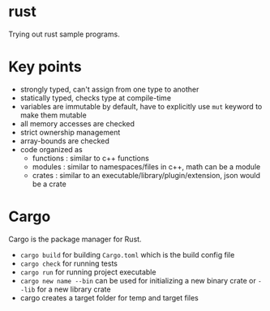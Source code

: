 # rust
Trying out rust sample programs.

# Key points
* strongly typed, can't assign from one type to another
* statically typed, checks type at compile-time
* variables are immutable by default, have to explicitly use `mut` keyword to make them mutable
* all memory accesses are checked
* strict ownership management
* array-bounds are checked
* code organized as
    * functions : similar to c++ functions
    * modules : similar to namespaces/files in c++, math can be a module
    * crates : similar to an executable/library/plugin/extension, json would be a crate

# Cargo
Cargo is the package manager for Rust.
* `cargo build` for building `Cargo.toml` which is the build config file
* `cargo check` for running tests
* `cargo run` for running project executable
* `cargo new name --bin` can be used for initializing a new binary crate or `--lib` for a new library crate
* cargo creates a target folder for temp and target files

